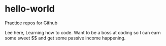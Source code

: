 # hello-world
Practice repos for Github

Lee here, Learning how to code. Want to be a boss at coding so I can earn some sweet $$ and get some passive income happening. 
